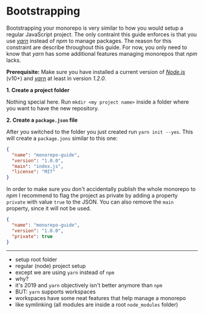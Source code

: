 # Bootstrapping

Bootstrapping your monorepo is very similar to how you would setup a regular JavaScript project. The only contraint this guide enforces is that you use [*yarn*](https://yarnpkg.com/lang/en/) instead of *npm* to manage packages. The reason for this constraint are describe throughout this guide. For now, you only need to know that *yarn* has some additional features managing monorepos that *npm* lacks.

**Prerequisite:** Make sure you have installed a current version of [*Node.js*](https://nodejs.org) (v10+) and [*yarn*](https://yarnpkg.com/lang/en/) at least in version *1.2.0*.

**1. Create a project folder**

Nothing special here. Run `mkdir <my project name>` inside a folder where you want to have the new repository.

**2. Create a `package.json` file**

After you switched to the folder you just created run `yarn init --yes`. This will create a `package.jons` similar to this one:

```json
{
  "name": "monorepo-guide",
  "version": "1.0.0",
  "main": "index.js",
  "license": "MIT"
}
```

In order to make sure you don't accidentally publish the whole monorepo to *npm* I recommend to flag the project as private by adding a property `private` with value `true` to the JSON. You can also remove the `main` property, since it will not be used.

```json
{
  "name": "monorepo-guide",
  "version": "1.0.0",
  "private": true
}
```

---

- setup root folder
- regular (node) project setup
- except we are using `yarn` instead of `npm`
- why?
- it's 2019 and `yarn` objectively isn't better anymore than `npm`
- BUT: `yarn` supports workspaces
- workspaces have some neat features that help manage a monorepo
- like symlinking (all modules are inside a root `node_modules` folder)